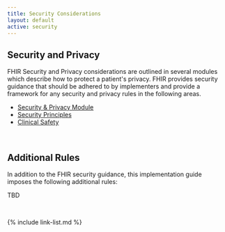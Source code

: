 ```yaml
---
title: Security Considerations
layout: default
active: security
---
```

## Security and Privacy

FHIR Security and Privacy considerations are outlined in several modules which describe how to protect a patient's privacy. FHIR provides security guidance that should be adhered to by implementers and provide a framework for any security and privacy rules in the following areas.

- [Security & Privacy Module]({{site.data.fhir.path}}secpriv-module.html)
- [Security Principles]({{site.data.fhir.path}}security.html)
- [Clinical Safety]({{site.data.fhir.path}}safety.html)

<br />

## Additional Rules

In addition to the FHIR security guidance, this implementation guide imposes the following additional rules:

TBD

<br />

{% include link-list.md %}
